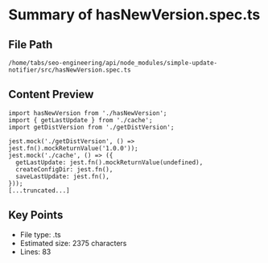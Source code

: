 # Summary of hasNewVersion.spec.ts
  
## File Path
`/home/tabs/seo-engineering/api/node_modules/simple-update-notifier/src/hasNewVersion.spec.ts`

## Content Preview
```
import hasNewVersion from './hasNewVersion';
import { getLastUpdate } from './cache';
import getDistVersion from './getDistVersion';

jest.mock('./getDistVersion', () => jest.fn().mockReturnValue('1.0.0'));
jest.mock('./cache', () => ({
  getLastUpdate: jest.fn().mockReturnValue(undefined),
  createConfigDir: jest.fn(),
  saveLastUpdate: jest.fn(),
}));
[...truncated...]
```

## Key Points
- File type: .ts
- Estimated size: 2375 characters
- Lines: 83
